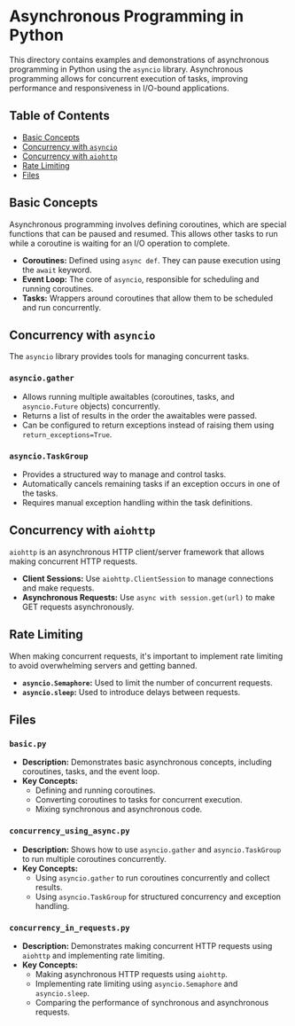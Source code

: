 # Asynchronous Programming in Python

This directory contains examples and demonstrations of asynchronous programming in Python using the `asyncio` library. Asynchronous programming allows for concurrent execution of tasks, improving performance and responsiveness in I/O-bound applications.

## Table of Contents

- [Basic Concepts](#basic-concepts)
- [Concurrency with `asyncio`](#concurrency-with-asyncio)
- [Concurrency with `aiohttp`](#concurrency-with-aiohttp)
- [Rate Limiting](#rate-limiting)
- [Files](#files)

## Basic Concepts

Asynchronous programming involves defining coroutines, which are special functions that can be paused and resumed. This allows other tasks to run while a coroutine is waiting for an I/O operation to complete.

-   **Coroutines:** Defined using `async def`. They can pause execution using the `await` keyword.
-   **Event Loop:** The core of `asyncio`, responsible for scheduling and running coroutines.
-   **Tasks:** Wrappers around coroutines that allow them to be scheduled and run concurrently.

## Concurrency with `asyncio`

The `asyncio` library provides tools for managing concurrent tasks.

### `asyncio.gather`

-   Allows running multiple awaitables (coroutines, tasks, and `asyncio.Future` objects) concurrently.
-   Returns a list of results in the order the awaitables were passed.
-   Can be configured to return exceptions instead of raising them using `return_exceptions=True`.

### `asyncio.TaskGroup`

-   Provides a structured way to manage and control tasks.
-   Automatically cancels remaining tasks if an exception occurs in one of the tasks.
-   Requires manual exception handling within the task definitions.

## Concurrency with `aiohttp`

`aiohttp` is an asynchronous HTTP client/server framework that allows making concurrent HTTP requests.

-   **Client Sessions:** Use `aiohttp.ClientSession` to manage connections and make requests.
-   **Asynchronous Requests:** Use `async with session.get(url)` to make GET requests asynchronously.

## Rate Limiting

When making concurrent requests, it's important to implement rate limiting to avoid overwhelming servers and getting banned.

-   **`asyncio.Semaphore`:** Used to limit the number of concurrent requests.
-   **`asyncio.sleep`:** Used to introduce delays between requests.

## Files

### `basic.py`

-   **Description:** Demonstrates basic asynchronous concepts, including coroutines, tasks, and the event loop.
-   **Key Concepts:**
    -   Defining and running coroutines.
    -   Converting coroutines to tasks for concurrent execution.
    -   Mixing synchronous and asynchronous code.

### `concurrency_using_async.py`

-   **Description:** Shows how to use `asyncio.gather` and `asyncio.TaskGroup` to run multiple coroutines concurrently.
-   **Key Concepts:**
    -   Using `asyncio.gather` to run coroutines concurrently and collect results.
    -   Using `asyncio.TaskGroup` for structured concurrency and exception handling.

### `concurrency_in_requests.py`

-   **Description:** Demonstrates making concurrent HTTP requests using `aiohttp` and implementing rate limiting.
-   **Key Concepts:**
    -   Making asynchronous HTTP requests using `aiohttp`.
    -   Implementing rate limiting using `asyncio.Semaphore` and `asyncio.sleep`.
    -   Comparing the performance of synchronous and asynchronous requests.